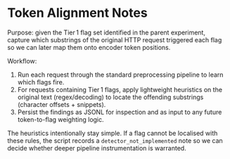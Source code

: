 # Token Alignment Notes

Purpose: given the Tier 1 flag set identified in the parent experiment, capture which substrings of the original HTTP request triggered each flag so we can later map them onto encoder token positions.

Workflow:
1. Run each request through the standard preprocessing pipeline to learn which flags fire.
2. For requests containing Tier 1 flags, apply lightweight heuristics on the original text (regex/decoding) to locate the offending substrings (character offsets + snippets).
3. Persist the findings as JSONL for inspection and as input to any future token-to-flag weighting logic.

The heuristics intentionally stay simple. If a flag cannot be localised with these rules, the script records a `detector_not_implemented` note so we can decide whether deeper pipeline instrumentation is warranted.
